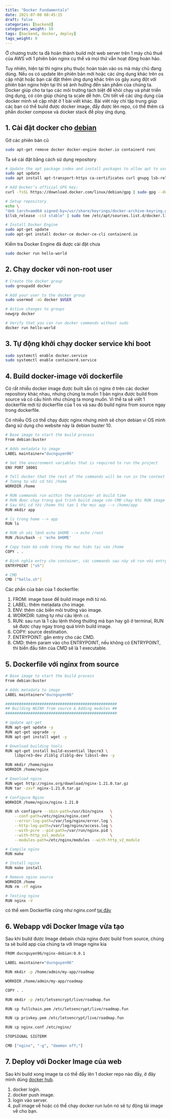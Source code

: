 ```yaml
---
title: "Docker Fundamentals"
date: 2021-07-08 08:45:15
draft: false
categories: [backend]
categories_weight: 10
tags: [backend, docker, deploy]
tags_weight: 9
---
```


Ở chương trước ta đã hoàn thành build một web server trên 1 máy chủ thuê của AWS với 1 phiên bản nginx cụ thể và mọi thứ vẫn hoạt động hoàn hảo.

Tuy nhiên, hiện tại thì nginx phụ thuộc hoàn toàn vào os mà máy chủ đang dùng. Nếu os có update lên phiên bản mới hoặc các ứng dụng khác trên os cập nhật hoặc bạn cài đặt thêm ứng dụng khác trên os gây xung đột với phiên bản nginx hiện tại thì sẽ ảnh hưởng đến sản phẩm của chúng ta. Docker giúp cho ta tạo các môi trường tách biệt để khỏi chạy và phát triển ứng dụng, có còn giúp chúng ta scale dễ hơn. Chi tiết về các ứng dụng của docker mình sẽ cập nhật ở 1 bài viết khác. Bài viêt này chỉ tập trung giúp các bạn có thể build được docker image, đẩy được lên repo, có thể thêm cả phần docker compose và docker stack để ploy ứng dụng.

## 1. Cài đặt docker cho [debian]([debian](https://docs.docker.com/engine/install/debian/))
Gỡ các phiên bản cũ
```sh
sudo apt-get remove docker docker-engine docker.io containerd runc
```

Ta sẽ cài đặt bằng cách sử dụng repository
```sh
# Update the apt package index and install packages to allow apt to use a repository over HTTPS:
sudo apt update
sudo apt install apt-transport-https ca-certificates curl gnupg lsb-release

# Add Docker’s official GPG key:
curl -fsSL https://download.docker.com/linux/debian/gpg | sudo gpg --dearmor -o /usr/share/keyrings/docker-archive-keyring.gpg

# Setup repository
echo \
"deb [arch=amd64 signed-by=/usr/share/keyrings/docker-archive-keyring.gpg] https://download.docker.com/linux/debian \
$(lsb_release -cs) stable" | sudo tee /etc/apt/sources.list.d/docker.list > /dev/null

# Install Docker Engine
sudo apt-get update
sudo apt-get install docker-ce docker-ce-cli containerd.io
```

Kiểm tra Docker Engine đã được cài đặt chưa
```sh
sudo docker run hello-world
```

## 2. Chạy docker với non-root user
```sh
# Create the docker group
sudo groupadd docker

# Add your user to the docker group
sudo usermod -aG docker $USER

# Active changes to groups
newgrp docker

# Verify that you can run docker commands without sudo
docker run hello-world
```

## 3. Tự động khởi chạy docker service khi boot
```sh
sudo systemctl enable docker.service
sudo systemctl enable containerd.service
```

## 4. Build docker-image với dockerfile
Có rất nhiều docker image được built sẵn có nginx ở trên các docker repository khác nhau, nhưng chúng ta muốn 1 bản nginx được build from source và có cấu hình như chúng ta mong muốn. Vì thế ta sẽ viết 1 dockerfile mới từ dockerfile của 1 os và sau đó build nginx from source ngay trong dockerfile.

Có nhiều OS có thể chạy được nginx nhưng mình sẽ chọn debian vì OS mình đang sử dụng cho website này là debian buster 10.

```sh
# Base image to start the build process
From debian:buster

# Adds metadata to image
LABEL maintainer="ducnguyen96"

# Set the environment variables that is required to run the project
ENV PORT 10001

# Tell docker that the rest of the commands will be run in the context of the /app folder inside the image
# Tương tự với cd tới /home
WORKDIR /home

# RUN commands run within the container at build time
# RUN được chạy trong quá trình build image còn CMD chạy khi RUN image
# Sau khi cd tới /home thì tạo 1 thư mục app --> /home/app
RUN mkdir app

# ls trong home --> app
RUN ls

# RUN sh với lệnh echo $HOME --> echo /root
RUN /bin/bash -c 'echo $HOME'

# Copy toàn bộ code trong thư mục hiện tại vào /home
COPY . .

# Định nghĩa entry cho container, các commands sau này sẽ run với entry là sh --> cmd: hello.sh với entry là sh --> sh hello.sh
ENTRYPOINT ["sh"]

# CMD
CMD ["hello.sh"]
```
Các phần của bản của 1 dockerfile:
  1. FROM: image base để build image mới từ nó.
  2. LABEL: thêm metadata cho image.
  3. ENV: thêm các biến môi trường vào image.
  4. WORKDIR: tương tự như câu lệnh `cd`.
  5. RUN: sau run là 1 câu lệnh thông thường mà bạn hay gõ ở terminal, RUN sẽ được chạy ngay trong quá trình build image.
  6. COPY: source destination.
  7. ENTRYPOINT: gắn entry cho các CMD.
  8. CMD: thêm param vào cho ENTRYPOINT, nếu không có ENTRYPOINT, thì biến đầu tiên của CMD sẽ là 1 executable.

## 5. Dockerfile với nginx from source
```sh
# Base image to start the build process
From debian:buster

# Adds metadata to image
LABEL maintainer="ducnguyen96"

#################################################
## Building NGINX from source & Adding modules ##
#################################################

# Update apt-get
RUN apt-get update -y
RUN apt-get upgrade -y
RUN apt-get install wget -y

# Download building tools
RUN apt-get install build-essential lbpcre3 \
    libpcre3-dev zliblg zliblg-dev libssl-dev -y

RUN mkdir /home/nginx
WORKDIR /home/nginx

# Download nginx
RUN wget http://nginx.org/download/nginx-1.21.0.tar.gz
RUN tar -zxvf nginx-1.21.0.tar.gz

# Configure Nginx
WORKDIR /home/nginx/nginx-1.21.0

RUN sh configure --sbin-path=/usr/bin/nginx   \
    --conf-path=/etc/nginx/nginx.conf         \
    --error-log-path=/var/log/nginx/error.log \
    --http-log-path=/var/log/nginx/access.log \
    --with-pcre --pid-path=/var/run/nginx.pid \
    --with-http_ssl_module                    \
    --modules-path=/etc/nginx/modules --with-http_v2_module

# Compile nginx
RUN make

# Install nginx
RUN make install

# Remove nginx source
WORKDIR /home
RUN rm -rf nginx

# Testing nginx
RUN nginx -V
```
có thể xem Dockerfile cũng như nginx.conf [tại đây](https://github.com/ducnguyen96/nginx-conf)

## 6. Webapp với Docker Image vừa tạo
Sau khi build được Image debain chứa nginx được build from source, chúng ta sẽ build app của chúng ta với Image nginx kia

```sh
FROM ducnguyen96/nginx-debian:0.0.1

LABEL maintainer="ducnguyen96"

RUN mkdir -p /home/admin/my-app/roadmap

WORKDIR /home/admin/my-app/roadmap

COPY . .

RUN mkdir -p /etc/letsencrypt/live/roadmap.fun

RUN cp fullchain.pem /etc/letsencrypt/live/roadmap.fun

RUN cp privkey.pem /etc/letsencrypt/live/roadmap.fun

RUN cp nginx.conf /etc/nginx/

STOPSIGNAL SIGTERM

CMD ["nginx", "-g", "daemon off;"]
```
## 7. Deploy với Docker Image của web
Sau khi build xong image ta có thể đẩy lên 1 docker repo nào đấy, ở đây mình dùng [docker hub](https://hub.docker.com/).

1. docker login.
2. docker push image.
3. login vào server.
4. pull image về hoặc có thể chạy docker run luôn nó sẽ tự động tải image về cho bạn.

